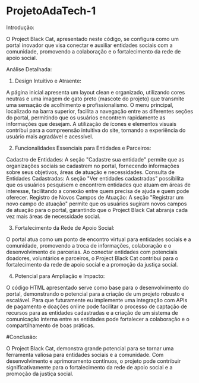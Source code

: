 # ProjetoAdaTech-1

Introdução:

O Project Black Cat, apresentado neste código, se configura como um portal inovador que visa conectar e auxiliar entidades sociais com a comunidade, promovendo a colaboração e o fortalecimento da rede de apoio social.

Análise Detalhada:

1. Design Intuitivo e Atraente:

A página inicial apresenta um layout clean e organizado, utilizando cores neutras e uma imagem de gato preto (mascote do projeto) que transmite uma sensação de acolhimento e profissionalismo.
O menu principal, localizado na barra superior, facilita a navegação entre as diferentes seções do portal, permitindo que os usuários encontrem rapidamente as informações que desejam.
A utilização de ícones e elementos visuais contribui para a compreensão intuitiva do site, tornando a experiência do usuário mais agradável e acessível.

2. Funcionalidades Essenciais para Entidades e Parceiros:

Cadastro de Entidades: A seção "Cadastre sua entidade" permite que as organizações sociais se cadastrem no portal, fornecendo informações sobre seus objetivos, áreas de atuação e necessidades.
Consulta de Entidades Cadastradas: A seção "Ver entidades cadastradas" possibilita que os usuários pesquisem e encontrem entidades que atuam em áreas de interesse, facilitando a conexão entre quem precisa de ajuda e quem pode oferecer.
Registro de Novos Campos de Atuação: A seção "Registrar um novo campo de atuação" permite que os usuários sugiram novos campos de atuação para o portal, garantindo que o Project Black Cat abranja cada vez mais áreas de necessidade social.

3. Fortalecimento da Rede de Apoio Social:

O portal atua como um ponto de encontro virtual para entidades sociais e a comunidade, promovendo a troca de informações, colaboração e o desenvolvimento de parcerias.
Ao conectar entidades com potenciais doadores, voluntários e parceiros, o Project Black Cat contribui para o fortalecimento da rede de apoio social e a promoção da justiça social.

4. Potencial para Ampliação e Impacto:

O código HTML apresentado serve como base para o desenvolvimento do portal, demonstrando o potencial para a criação de um projeto robusto e escalável.
Para que futuramente eu implemente uma integração com APIs de pagamento e doações online pode facilitar o processo de captação de recursos para as entidades cadastradas e a criação de um sistema de comunicação interna entre as entidades pode fortalecer a colaboração e o compartilhamento de boas práticas.

#Conclusão:

O Project Black Cat,  demonstra grande potencial para se tornar uma ferramenta valiosa para entidades sociais e a comunidade. Com desenvolvimento e aprimoramento contínuos, o projeto pode contribuir significativamente para o fortalecimento da rede de apoio social e a promoção da justiça social.
